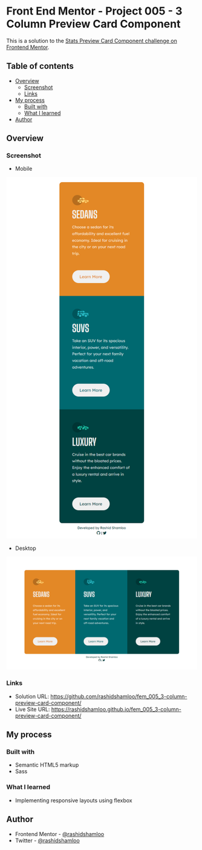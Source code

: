 # Front End Mentor - Project 005 - 3 Column Preview Card Component

This is a solution to the [Stats Preview Card Component challenge on Frontend Mentor](https://www.frontendmentor.io/challenges/stats-preview-card-component-8JqbgoU62).

## Table of contents

- [Overview](#overview)
  - [Screenshot](#screenshot)
  - [Links](#links)
- [My process](#my-process)
  - [Built with](#built-with)
  - [What I learned](#what-i-learned)
- [Author](#author)

## Overview

### Screenshot

- Mobile

![](./screenshot_mobile.png)

- Desktop

![](./screenshot_desktop.png)

### Links

- Solution URL: https://github.com/rashidshamloo/fem_005_3-column-preview-card-component/
- Live Site URL: https://rashidshamloo.github.io/fem_005_3-column-preview-card-component/

## My process

### Built with

- Semantic HTML5 markup
- Sass

### What I learned

- Implementing responsive layouts using flexbox

## Author

- Frontend Mentor - [@rashidshamloo](https://www.frontendmentor.io/profile/rashidshamloo)
- Twitter - [@rashidshamloo](https://www.twitter.com/rashidshamloo)
